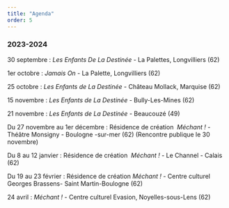 ```yaml
---
title: "Agenda"
order: 5
---
```

### 2023-2024

30 septembre : _Les Enfants De La Destinée_ - La Palettes, Longvilliers (62)

1er octobre : _Jamais On_ - La Palette, Longvilliers (62)

25 octobre : _Les Enfants de La Destinée_ - Château Mollack, Marquise (62)

15 novembre : _Les Enfants de La Destinée_ - Bully-Les-Mines (62)

21 novembre : _Les Enfants de La Destinée_ - Beaucouzé (49)

Du 27 novembre au 1er décembre : Résidence de création  _Méchant !_ - Théâtre Monsigny - Boulogne -sur-mer (62)
(Rencontre publique le 30 novembre)

Du 8 au 12 janvier : Résidence de création  _Méchant !_ - Le Channel - Calais (62)

Du 19 au 23 février :  Résidence de création _Méchant !_ - Centre culturel Georges Brassens- Saint Martin-Boulogne (62)  

24 avril : _Méchant !_ - Centre culturel Evasion, Noyelles-sous-Lens (62) 